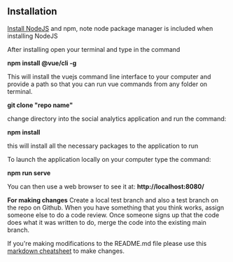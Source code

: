 ## Installation 

[Install NodeJS](https://nodejs.org/en/) and npm, note node package manager is included when installing NodeJS

After installing open your terminal and type in the command

**npm install @vue/cli -g**

This will install the vuejs command line interface to your computer and provide a path so that you can run vue commands from any folder on terminal. 

**git clone "repo name"** 

change directory into the social analytics application and run the command: 

**npm install**

this will install all the necessary packages to the application to run 

To launch the application locally on your computer type the command: 

**npm run serve**

You can then use a web browser to see it at: **http://localhost:8080/**

**For making changes**
Create a local test branch and also a test branch on the repo on Github. When you have something that you think works,
assign someone else to do a code review. Once someone signs up that the code does what it was written to do, merge the 
code into the existing main branch.

If you're making modifications to the README.md file please use this [markdown cheatsheet](https://github.com/adam-p/markdown-here/wiki/Markdown-Cheatsheet) to make changes. 


